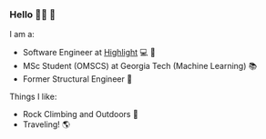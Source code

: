 ### Hello 🙋‍♂️ 🍁

I am a:
- Software Engineer at [Highlight](https://www.letshighlight.com/) :computer: 🌈
- MSc Student (OMSCS) at Georgia Tech (Machine Learning) :books:
- Former Structural Engineer :bridge_at_night:

Things I like:
- Rock Climbing and Outdoors :sunrise_over_mountains:
- Traveling! :earth_americas:

<!--
**emloughl/emloughl** is a ✨ _special_ ✨ repository because its `README.md` (this file) appears on your GitHub profile.

Here are some ideas to get you started:

- 🔭 I’m currently working on ...
- 🌱 I’m currently learning ...
- 👯 I’m looking to collaborate on ...
- 🤔 I’m looking for help with ...
- 💬 Ask me about ...
- 📫 How to reach me: ...
- 😄 Pronouns: ...
- ⚡ Fun fact: ...
-->

